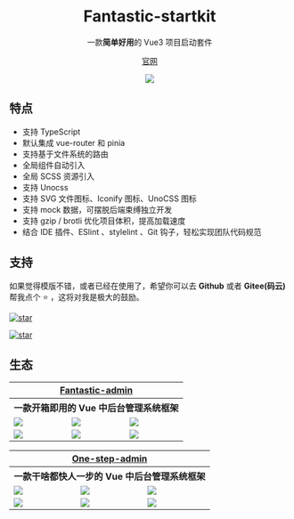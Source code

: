 <h1 align="center">Fantastic-startkit</h1>

<p align="center">一款<b>简单好用</b>的 Vue3 项目启动套件</p>

<p align="center">
  <a href="https://hooray.github.io/fantastic-startkit/" target="_blank">官网</a>
<p>

<p align="center">
  <a href="###"><img src="https://img.shields.io/github/license/hooray/fantastic-startkit?label=%E5%BC%80%E6%BA%90%E5%8D%8F%E8%AE%AE&style=flat-square" /></a>
</p>

## 特点

- 支持 TypeScript
- 默认集成 vue-router 和 pinia
- 支持基于文件系统的路由
- 全局组件自动引入
- 全局 SCSS 资源引入
- 支持 Unocss
- 支持 SVG 文件图标、Iconify 图标、UnoCSS 图标
- 支持 mock 数据，可摆脱后端束缚独立开发
- 支持 gzip / brotli 优化项目体积，提高加载速度
- 结合 IDE 插件、ESlint 、stylelint 、Git 钩子，轻松实现团队代码规范

## 支持

如果觉得模版不错，或者已经在使用了，希望你可以去 **Github** 或者 **Gitee(码云)** 帮我点个 ⭐ ，这将对我是极大的鼓励。

[![star](https://img.shields.io/github/stars/hooray/fantastic-startkit?style=social)](https://github.com/hooray/fantastic-startkit)

[![star](https://gitee.com/hooray/fantastic-startkit/badge/star.svg?theme=dark)](https://gitee.com/hooray/fantastic-startkit)

## 生态

<table>
  <tr>
    <th colspan="3" align="center">
      <a href="https://fantastic-admin.github.io/" target="_blank">Fantastic-admin</a>
    </th>
  </tr>
  <tr>
    <th colspan="3" align="center">
      一款开箱即用的 Vue 中后台管理系统框架
    </th>
  </tr>
  <tr>
    <td><img src="https://fantastic-admin.github.io/preview1.png" /></td>
    <td><img src="https://fantastic-admin.github.io/preview2.png" /></td>
    <td><img src="https://fantastic-admin.github.io/preview3.png" /></td>
  </tr>
  <tr>
    <td><img src="https://fantastic-admin.github.io/preview4.png" /></td>
    <td><img src="https://fantastic-admin.github.io/preview5.png" /></td>
    <td><img src="https://fantastic-admin.github.io/preview6.png" /></td>
  </tr>
</table>

<table>
  <tr>
    <th colspan="3" align="center">
      <a href="https://one-step-admin.github.io/" target="_blank">One-step-admin</a>
    </th>
  </tr>
  <tr>
    <th colspan="3" align="center">
      一款干啥都快人一步的 Vue 中后台管理系统框架
    </th>
  </tr>
  <tr>
    <td><img src="https://one-step-admin.github.io/preview1.png" /></td>
    <td><img src="https://one-step-admin.github.io/preview2.png" /></td>
    <td><img src="https://one-step-admin.github.io/preview3.png" /></td>
  </tr>
  <tr>
    <td><img src="https://one-step-admin.github.io/preview4.png" /></td>
    <td><img src="https://one-step-admin.github.io/preview5.png" /></td>
    <td><img src="https://one-step-admin.github.io/preview6.png" /></td>
  </tr>
</table>
